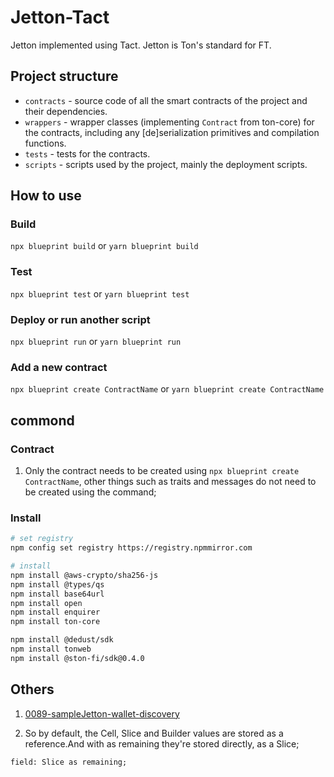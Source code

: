 # Jetton-Tact

Jetton implemented using Tact. Jetton is Ton's standard for FT.

## Project structure

-   `contracts` - source code of all the smart contracts of the project and their dependencies.
-   `wrappers` - wrapper classes (implementing `Contract` from ton-core) for the contracts, including any [de]serialization primitives and compilation functions.
-   `tests` - tests for the contracts.
-   `scripts` - scripts used by the project, mainly the deployment scripts.

## How to use

### Build

`npx blueprint build` or `yarn blueprint build`

### Test

`npx blueprint test` or `yarn blueprint test`

### Deploy or run another script

`npx blueprint run` or `yarn blueprint run`

### Add a new contract

`npx blueprint create ContractName` or `yarn blueprint create ContractName`

## commond

### Contract

1. Only the contract needs to be created using `npx blueprint create ContractName`, other things such as traits and messages do not need to be created using the command;

### Install 

```bash
# set registry 
npm config set registry https://registry.npmmirror.com

# install
npm install @aws-crypto/sha256-js
npm install @types/qs
npm install base64url
npm install open
npm install enquirer
npm install ton-core 

npm install @dedust/sdk
npm install tonweb
npm install @ston-fi/sdk@0.4.0  
```

## Others

1. [0089-sampleJetton-wallet-discovery](https://github.com/ton-blockchain/TEPs/blob/master/text/0089-sampleJetton-wallet-discovery.md)

2. So by default, the Cell, Slice and Builder values are stored as a reference.And with as remaining they're stored directly, as a Slice;

```
field: Slice as remaining;
```